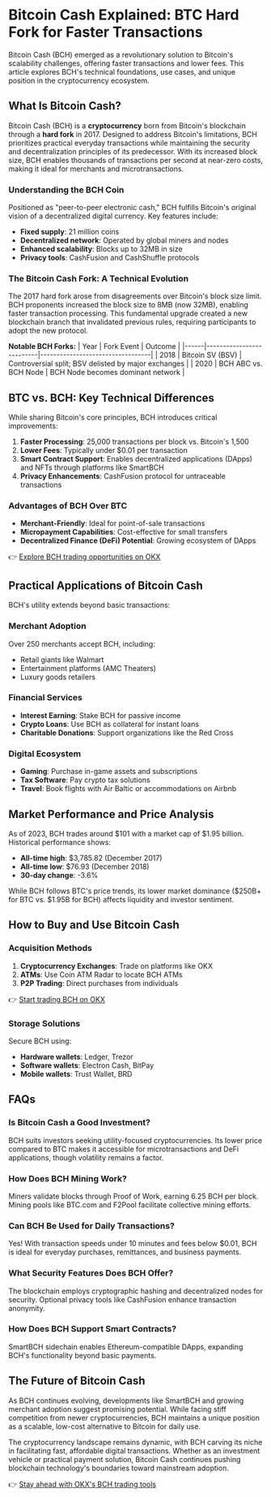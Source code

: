 # Bitcoin Cash Explained: BTC Hard Fork for Faster Transactions

Bitcoin Cash (BCH) emerged as a revolutionary solution to Bitcoin's scalability challenges, offering faster transactions and lower fees. This article explores BCH's technical foundations, use cases, and unique position in the cryptocurrency ecosystem.

## What Is Bitcoin Cash?

Bitcoin Cash (BCH) is a **cryptocurrency** born from Bitcoin's blockchain through a **hard fork** in 2017. Designed to address Bitcoin's limitations, BCH prioritizes practical everyday transactions while maintaining the security and decentralization principles of its predecessor. With its increased block size, BCH enables thousands of transactions per second at near-zero costs, making it ideal for merchants and microtransactions.

### Understanding the BCH Coin

Positioned as "peer-to-peer electronic cash," BCH fulfills Bitcoin's original vision of a decentralized digital currency. Key features include:
- **Fixed supply**: 21 million coins
- **Decentralized network**: Operated by global miners and nodes
- **Enhanced scalability**: Blocks up to 32MB in size
- **Privacy tools**: CashFusion and CashShuffle protocols

### The Bitcoin Cash Fork: A Technical Evolution

The 2017 hard fork arose from disagreements over Bitcoin's block size limit. BCH proponents increased the block size to 8MB (now 32MB), enabling faster transaction processing. This fundamental upgrade created a new blockchain branch that invalidated previous rules, requiring participants to adopt the new protocol.

**Notable BCH Forks:**
| Year | Fork Event               | Outcome                          |
|------|--------------------------|----------------------------------|
| 2018 | Bitcoin SV (BSV)         | Controversial split; BSV delisted by major exchanges |
| 2020 | BCH ABC vs. BCH Node     | BCH Node becomes dominant network |

## BTC vs. BCH: Key Technical Differences

While sharing Bitcoin's core principles, BCH introduces critical improvements:

1. **Faster Processing**: 25,000 transactions per block vs. Bitcoin's 1,500
2. **Lower Fees**: Typically under $0.01 per transaction
3. **Smart Contract Support**: Enables decentralized applications (DApps) and NFTs through platforms like SmartBCH
4. **Privacy Enhancements**: CashFusion protocol for untraceable transactions

### Advantages of BCH Over BTC

- **Merchant-Friendly**: Ideal for point-of-sale transactions
- **Micropayment Capabilities**: Cost-effective for small transfers
- **Decentralized Finance (DeFi) Potential**: Growing ecosystem of DApps

👉 [Explore BCH trading opportunities on OKX](https://bit.ly/okx-bonus)

## Practical Applications of Bitcoin Cash

BCH's utility extends beyond basic transactions:

### Merchant Adoption
Over 250 merchants accept BCH, including:
- Retail giants like Walmart
- Entertainment platforms (AMC Theaters)
- Luxury goods retailers

### Financial Services
- **Interest Earning**: Stake BCH for passive income
- **Crypto Loans**: Use BCH as collateral for instant loans
- **Charitable Donations**: Support organizations like the Red Cross

### Digital Ecosystem
- **Gaming**: Purchase in-game assets and subscriptions
- **Tax Software**: Pay crypto tax solutions
- **Travel**: Book flights with Air Baltic or accommodations on Airbnb

## Market Performance and Price Analysis

As of 2023, BCH trades around $101 with a market cap of $1.95 billion. Historical performance shows:
- **All-time high**: $3,785.82 (December 2017)
- **All-time low**: $76.93 (December 2018)
- **30-day change**: -3.6%

While BCH follows BTC's price trends, its lower market dominance ($250B+ for BTC vs. $1.95B for BCH) affects liquidity and investor sentiment.

## How to Buy and Use Bitcoin Cash

### Acquisition Methods
1. **Cryptocurrency Exchanges**: Trade on platforms like OKX
2. **ATMs**: Use Coin ATM Radar to locate BCH ATMs
3. **P2P Trading**: Direct purchases from individuals

👉 [Start trading BCH on OKX](https://bit.ly/okx-bonus)

### Storage Solutions
Secure BCH using:
- **Hardware wallets**: Ledger, Trezor
- **Software wallets**: Electron Cash, BitPay
- **Mobile wallets**: Trust Wallet, BRD

## FAQs

### Is Bitcoin Cash a Good Investment?
BCH suits investors seeking utility-focused cryptocurrencies. Its lower price compared to BTC makes it accessible for microtransactions and DeFi applications, though volatility remains a factor.

### How Does BCH Mining Work?
Miners validate blocks through Proof of Work, earning 6.25 BCH per block. Mining pools like BTC.com and F2Pool facilitate collective mining efforts.

### Can BCH Be Used for Daily Transactions?
Yes! With transaction speeds under 10 minutes and fees below $0.01, BCH is ideal for everyday purchases, remittances, and business payments.

### What Security Features Does BCH Offer?
The blockchain employs cryptographic hashing and decentralized nodes for security. Optional privacy tools like CashFusion enhance transaction anonymity.

### How Does BCH Support Smart Contracts?
SmartBCH sidechain enables Ethereum-compatible DApps, expanding BCH's functionality beyond basic payments.

## The Future of Bitcoin Cash

As BCH continues evolving, developments like SmartBCH and growing merchant adoption suggest promising potential. While facing stiff competition from newer cryptocurrencies, BCH maintains a unique position as a scalable, low-cost alternative to Bitcoin for daily use.

The cryptocurrency landscape remains dynamic, with BCH carving its niche in facilitating fast, affordable digital transactions. Whether as an investment vehicle or practical payment solution, Bitcoin Cash continues pushing blockchain technology's boundaries toward mainstream adoption.

👉 [Stay ahead with OKX's BCH trading tools](https://bit.ly/okx-bonus)